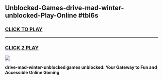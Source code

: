 
## Unblocked-Games-drive-mad-winter-unblocked-Play-Online #tbl6s
<h3>
<a href="https://news.freeplayer.one?title=drive-mad-winter-unblocked&ref=3">CLICK TO PLAY</a></h3>
<hr>

<h3>
<a href="https://news.freeplayer.one?title=drive-mad-winter-unblocked&ref=3">CLICK 2 PLAY</a>
  
</h3>

<a href="https://news.freeplayer.one?title=drive-mad-winter-unblocked&ref=3"><img src="https://clearcache.store/games.png"></a>


**drive-mad-winter-unblocked games unblocked: Your Gateway to Fun and Accessible Online Gaming**
